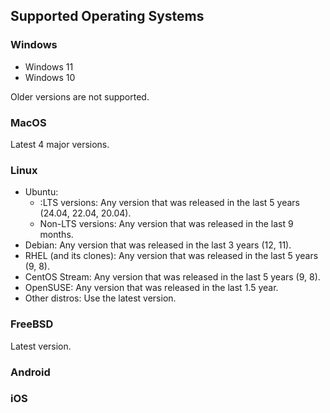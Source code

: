 ## Supported Operating Systems

### Windows

* Windows 11
* Windows 10

Older versions are not supported.

### MacOS

Latest 4 major versions.

### Linux

* Ubuntu:
  * :LTS versions: Any version that was released in the last 5 years (24.04, 22.04, 20.04).
  * Non-LTS versions: Any version that was released in the last 9 months.
* Debian: Any version that was released in the last 3 years (12, 11).
* RHEL (and its clones): Any version that was released in the last 5 years (9, 8).
* CentOS Stream: Any version that was released in the last 5 years (9, 8).
* OpenSUSE: Any version that was released in the last 1.5 year.
* Other distros: Use the latest version.

### FreeBSD

Latest version.

### Android

### iOS

